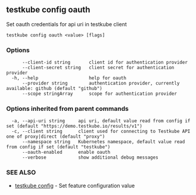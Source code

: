 ## testkube config oauth

Set oauth credentials for api uri in testkube client

```
testkube config oauth <value> [flags]
```

### Options

```
      --client-id string       client id for authentication provider
      --client-secret string   client secret for authentication provider
  -h, --help                   help for oauth
      --provider string        authentication provider, currently available: github (default "github")
      --scope stringArray      scope for authentication provider
```

### Options inherited from parent commands

```
  -a, --api-uri string     api uri, default value read from config if set (default "https://demo.testkube.io/results/v1")
  -c, --client string      client used for connecting to Testkube API one of proxy|direct (default "proxy")
      --namespace string   Kubernetes namespace, default value read from config if set (default "testkube")
      --oauth-enabled      enable oauth
      --verbose            show additional debug messages
```

### SEE ALSO

* [testkube config](testkube_config.md)	 - Set feature configuration value

